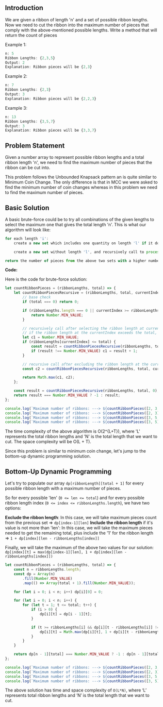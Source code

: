 ## Introduction

We are given a ribbon of length 'n' and a set of possible ribbon lengths. Now we need to cut the ribbon into the maximum number of pieces that comply with the above-mentioned possible lengths. Write a method that will return the count of pieces

Example 1:

```js
n: 5
Ribbon Lengths: {2,3,5}
Output: 2
Explanation: Ribbon pieces will be {2,3}
```

Example 2:

```js
n: 7
Ribbon Lengths: {2,3}
Output: 3
Explanation: Ribbon pieces will be {2,2,3}
```

Example 3:

```js
n: 13
Ribbon Lengths: {3,5,7}
Output: 3
Explanation: Ribbon pieces will be {3,3,7}
```

## Problem Statement

Given a number array to represent possible ribbon lengths and a total ribbon length 'n', we need to find the maximum number of pieces that the ribbon can be cut into.

This problem follows the Unbounded Knapsack pattern an is quite similar to Minimum Coin Change. The only difference is that in MCC we were asked to find the minimum number of coin changes whereas in this problem we need to find the maximum number of pieces.

## Basic Solution

A basic brute-force could be to try all combinations of the given lengths to select the maximum one that gives the total length 'n'. This is what our algorithm will look like:

```js
for each length 'i':
    create a new set which includes one quantity on length 'l' if it does not exceed 'n', and rrecursively call to process all lengths

    create a new set without length 'l', and recursively call to process the remaining lengths

return the number of pieces from the above two sets with a higher number of pieces
```

**Code:**

Here is the code for brute-force solution:

```js
let countRibbonPieces = (ribbonLengths, total) => {
    let countRibbonPiecesRecursive = (ribbonLengths, total, currentIndex) => {
        // base check
        if (total === 0) return 0;

        if (ribbonLengths.length === 0 || currentIndex >= ribbonLengths.length) {
            return Number.MIN_VALUE;
        }

        // recursively call after selecting the ribbon length at currentIndex
        // if the ribbon length at the currentIndex exceeds the total, we shouldn't process this
        let c1 = Number.MIN_VALUE;
        if (ribbonLengths[currentIndex] <= total) {
            const result = countRibbonPiecesRecursive(ribbonLengths, total - ribbonLengths[currentIndex], currentIndex);
            if (result !== Number.MIN_VALUE) c1 = result + 1;
        }

        // recursive call after excluding the ribbon length at the currentIndex
        const c2 = countRibbonPiecesRecursive(ribbonLengths, total, currentIndex + 1);

        return Math.max(c1, c2);
    };

    const result = countRibbonPiecesRecursive(ribbonLengths, total, 0);
    return result === Number.MIN_VALUE ? -1 : result;
};

console.log(`Maximum number of ribbons: ---> ${countRibbonPieces([2, 3, 5], 5)}`);
console.log(`Maximum number of ribbons: ---> ${countRibbonPieces([2, 3], 7)}`);
console.log(`Maximum number of ribbons: ---> ${countRibbonPieces([3, 5, 7], 13)}`);
console.log(`Maximum number of ribbons: ---> ${countRibbonPieces([3, 5], 7)}`);
```

The time complexity of the above algorithm is O(2^{L+T}), where 'L' represents the total ribbon lengths and 'N' is the total length that we want to cut. The space complexity will be O(L + T).

Since this problem is similar to minimum coin change, let's jump to the bottom-up dynamic programming solution.

## Bottom-Up Dynamic Programming

Let's try to populate our array `dp[ribbonLength][total + 1]` for every possible ribbon length with a maximum number of pieces.

So for every possible 'len' (`0 <= len <= total`) and for every possible ribbon length index (`0 <= index <= ribbonLengths.length`), we have two options:

**Exclude the ribbon length**: In this case, we will take maximum pieces count from the previous set => `dp[index-1][len]`
**Include the ribbon length** if it's value is not more than 'len': In this case, we will take the maximum pieces needed to get the remaining total, plus include the '1' for the ribbon length => `1 + dp[index][len - ribbonLengths[index]]`

Finally, we will take the maximum of the above two values for our solution:
`dp[index][t] = max(dp[index-1][len], 1 + dp[index][len - ribbonLengths[index]])`

```js
let countRibbonPieces = (ribbonLengths, total) => {
    const n = ribbonLengths.length;
    const dp = Array(n)
        .fill(Number.MIN_VALUE)
        .map(() => Array(total + 1).fill(Number.MIN_VALUE));

    for (let i = 0; i < n; i++) dp[i][0] = 0;

    for (let i = 0; i < n; i++) {
        for (let t = 1; t <= total; t++) {
            if (i > 0) {
                dp[i][t] = dp[i - 1][t];
            }

            if (t >= ribbonLengths[i] && dp[i][t - ribbonLengths[i]] !== Number.MIN_VALUE) {
                dp[i][t] = Math.max(dp[i][t], 1 + dp[i][t - ribbonLengths[i]]);
            }
        }
    }

    return dp[n - 1][total] === Number.MIN_VALUE ? -1 : dp[n - 1][total];
};

console.log(`Maximum number of ribbons: ---> ${countRibbonPieces([2, 3, 5], 5)}`);
console.log(`Maximum number of ribbons: ---> ${countRibbonPieces([2, 3], 7)}`);
console.log(`Maximum number of ribbons: ---> ${countRibbonPieces([3, 5, 7], 13)}`);
console.log(`Maximum number of ribbons: ---> ${countRibbonPieces([3, 5], 7)}`);
```

The above solution has time and space complexity of `O(L*N)`, where ‘L’ represents total ribbon lengths and ‘N’ is the total length that we want to cut.
